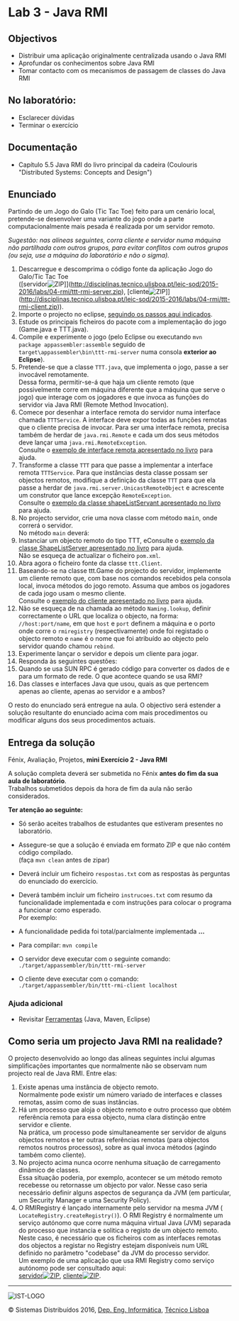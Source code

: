 # Lab 3 - Java RMI

## Objectivos

*   Distribuir uma aplicação originalmente centralizada usando o Java RMI
*   Aprofundar os conhecimentos sobre Java RMI
*   Tomar contacto com os mecanismos de passagem de classes do Java RMI

## No laboratório:

*   Esclarecer dúvidas
*   Terminar o exercício


## Documentação

*   Capítulo 5.5 Java RMI do livro principal da cadeira (Coulouris "Distributed Systems: Concepts and Design")

## Enunciado

Partindo de um Jogo do Galo (Tic Tac Toe) feito para um cenário local, pretende-se desenvolver uma variante do jogo onde a parte computacionalmente mais pesada é realizada por um servidor remoto.

_Sugestão: nas alíneas seguintes, corra cliente e servidor numa máquina não partilhada com outros grupos, para evitar conflitos com outros grupos (ou seja, use a máquina do laboratório e não o sigma)._

1.  Descarregue e descomprima o código fonte da aplicação Jogo do Galo/Tic Tac Toe  
([servidor![ZIP](http://disciplinas.tecnico.ulisboa.pt/~leic-sod.daemon/2015-2016/labs/_img/zip.png)]](http://disciplinas.tecnico.ulisboa.pt/leic-sod/2015-2016/labs/04-rmi/ttt-rmi-server.zip), [cliente![ZIP](http://disciplinas.tecnico.ulisboa.pt/~leic-sod.daemon/2015-2016/labs/_img/zip.png)]](http://disciplinas.tecnico.ulisboa.pt/leic-sod/2015-2016/labs/04-rmi/ttt-rmi-client.zip)).
1.  Importe o projecto no eclipse, [seguindo os passos aqui indicados](http://disciplinas.tecnico.ulisboa.pt/leic-sod/2015-2016/labs/02-tools/eclipse/configure-maven-project/index.html).
2.  Estude os principais ficheiros do pacote com a implementação do jogo (Game.java e TTT.java).
3.  Compile e experimente o jogo (pelo Eclipse ou executando <code>mvn package appassembler:assemble</code> seguido de <code>target\appassembler\bin\ttt-rmi-server</code> numa consola **exterior ao Eclipse**).
2.  Pretende-se que a classe <code>TTT.java</code>, que implementa o jogo, passe a ser invocável remotamente.  
Dessa forma, permitir-se-á que haja um cliente remoto (que possivelmente corre em máquina diferente que a máquina que serve o jogo) que interage com os jogadores e que invoca as funções do servidor via Java RMI (Remote Method Invocation).
1.  Comece por desenhar a interface remota do servidor numa interface chamada <code>TTTService</code>. A interface deve expor todas as funções remotas que o cliente precisa de invocar. Para ser uma interface remota, precisa também de herdar de <code>java.rmi.Remote</code> e cada um dos seus métodos deve lançar uma <code>java.rmi.RemoteException</code>.  
Consulte o [exemplo de interface remota apresentado no livro](http://disciplinas.tecnico.ulisboa.pt/leic-sod/2015-2016/labs/04-rmi/ShapeList.java) para ajuda.
2.  Transforme a classe <code>TTT</code> para que passe a implementar a interface remota <code>TTTService</code>. Para que instâncias desta classe possam ser objectos remotos, modifique a definição da classe <code>TTT</code> para que ela passe a herdar de <code>java.rmi.server.UnicastRemoteObject</code> e acrescente um construtor que lance excepção <code>RemoteException</code>.  
Consulte o [exemplo da classe shapeListServant apresentado no livro](./ShapeListServant.java) para ajuda.
3.  No projecto servidor, crie uma nova classe com método <tt>main</tt>, onde correrá o servidor.  
No método <code>main</code> deverá:
1.  Instanciar um objecto remoto do tipo TTT, eConsulte o [exemplo da classe ShapeListServer apresentado no livro](http://disciplinas.tecnico.ulisboa.pt/leic-sod/2015-2016/labs/04-rmi/ShapeListServant.java) para ajuda.  
Não se esqueça de actualizar o ficheiro <code>pom.xml</code>.
4.  Abra agora o ficheiro fonte da classe <code>ttt.Client</code>.
1.  Baseando-se na classe ttt.Game do projecto do servidor, implemente um cliente remoto que, com base nos comandos recebidos pela consola local, invoca métodos do jogo remoto. Assuma que ambos os jogadores de cada jogo usam o mesmo cliente.  
Consulte o [exemplo do cliente apresentado no livro](http://disciplinas.tecnico.ulisboa.pt/leic-sod/2015-2016/labs/04-rmi/ShapeListClient.java) para ajuda.
2.  Não se esqueça de na chamada ao método <code>Naming.lookup</code>, definir correctamente o URL que localiza o objecto, na forma: <code>//host:port/name</code>, em que <code>host</code> e <code>port</code> definem a máquina e o porto onde corre o <code>rmiregistry</code> (respectivamente) onde foi registado o objecto remoto e <code>name</code> é o nome que foi atribuído ao objecto pelo servidor quando chamou <code>rebind</code>.
3.  Experimente lançar o servidor e depois um cliente para jogar.
4.  Responda às seguintes questões:
1.  Quando se usa SUN RPC é gerado código para converter os dados de e para um formato de rede. O que acontece quando se usa RMI?
2.  Das classes e interfaces Java que usou, quais as que pertencem apenas ao cliente, apenas ao servidor e a ambos?

O resto do enunciado será entregue na aula. O objectivo será estender a solução resultante do enunciado acima com mais procedimentos ou modificar alguns dos seus procedimentos actuais.

## Entrega da solução

Fénix, Avaliação, Projetos, **mini Exercício 2 - Java RMI**

A solução completa deverá ser submetida no Fénix **antes do fim da sua aula de laboratório**.  
Trabalhos submetidos depois da hora de fim da aula não serão considerados.  

**Ter atenção ao seguinte:**

*   Só serão aceites trabalhos de estudantes que estiveram presentes no laboratório.
*   Assegure-se que a solução é enviada em formato ZIP e que não contém código compilado.  
(faça <code>mvn clean</code> antes de zipar)
*   Deverá incluir um ficheiro <code>respostas.txt</code> com as respostas às perguntas do enunciado do exercício.
*   Deverá também incluir um ficheiro <code>instrucoes.txt</code> com resumo da funcionalidade implementada e com instruções para colocar o programa a funcionar como esperado.  
Por exemplo:

*   A funcionalidade pedida foi total/parcialmente implementada **...**
*   Para compilar: <code>mvn compile</code>
*   O servidor deve executar com o seguinte comando: <code>./target/appassembler/bin/ttt-rmi-server</code>
*   O cliente deve executar com o comando: <code>./target/appassembler/bin/ttt-rmi-client localhost</code>

### Ajuda adicional

*   Revisitar [Ferramentas](http://disciplinas.tecnico.ulisboa.pt/leic-sod/2015-2016/labs/02-tools/index.html) (Java, Maven, Eclipse)

## Como seria um projecto Java RMI na realidade?

O projecto desenvolvido ao longo das alíneas seguintes inclui algumas simplificações importantes que normalmente não se observam num projecto real de Java RMI. Entre elas:

1.  Existe apenas uma instância de objecto remoto.  
Normalmente pode existir um número variado de interfaces e classes remotas, assim como de suas instâncias.
2.  Há um processo que aloja o objecto remoto e outro processo que obtém referência remota para essa objecto, numa clara distinção entre servidor e cliente.  
Na prática, um processo pode simultaneamente ser servidor de alguns objectos remotos e ter outras referências remotas (para objectos remotos noutros processos), sobre as qual invoca métodos (agindo também como cliente).
3.  No projecto acima nunca ocorre nenhuma situação de carregamento dinâmico de classes.  
Essa situação poderia, por exemplo, acontecer se um método remoto recebesse ou retornasse um objecto por valor. Nesse caso seria necessário definir alguns aspectos de segurança da JVM (em particular, um Security Manager e uma Security Policy).
4.  O RMIRegistry é lançado internamente pelo servidor na mesma JVM ( <code>LocateRegistry.createRegistry()</code>). O RMI Registry é normalmente um serviço autónomo que corre numa máquina virtual Java (JVM) separada do processo que instancia e solitica o registo de um objecto remoto. Neste caso, é necessário que os ficheiros com as interfaces remotas dos objectos a registar no Registry estejam disponíveis num URL definido no parâmetro "codebase" da JVM do processo servidor.  
Um exemplo de uma aplicação que usa RMI Registry como serviço autónomo pode ser consultado aqui:  
[servidor![ZIP](http://disciplinas.tecnico.ulisboa.pt/~leic-sod.daemon/2015-2016/labs/_img/zip.png)](http://disciplinas.tecnico.ulisboa.pt/leic-sod/2015-2016/labs/04-rmi/hello-rmi-server.zip), [cliente![ZIP](http://disciplinas.tecnico.ulisboa.pt/~leic-sod.daemon/2015-2016/labs/_img/zip.png)](http://disciplinas.tecnico.ulisboa.pt/leic-sod/2015-2016/labs/04-rmi/hello-rmi-client.zip).

* * *

![IST-LOGO](https://camo.githubusercontent.com/8eb8ec735b6ac78c6495caa84c7ea6c02a5ca966/687474703a2f2f6f7765656b2e7465636e69636f2e756c6973626f612e70742f6173736574732f696d672f706172746e65722d6973742e706e67)

© Sistemas Distribuídos 2016, [Dep. Eng. Informática](http://www.dei.tecnico.ulisboa.pt/), [Técnico Lisboa](http://www.ist.eu)  